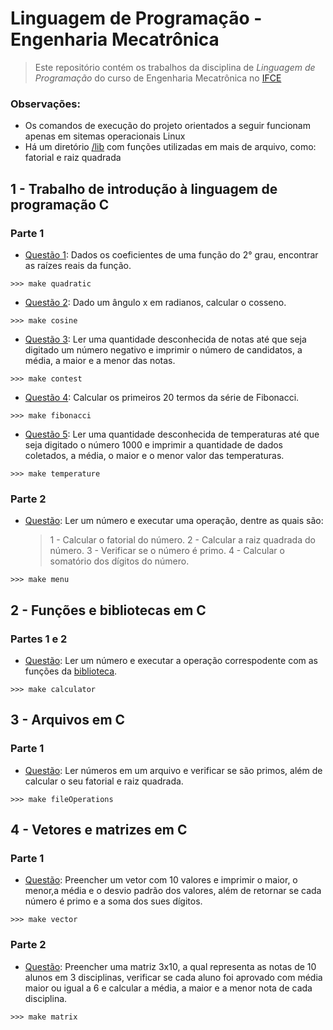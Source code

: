 # Linguagem de Programação - Engenharia Mecatrônica

> Este repositório contém os trabalhos da disciplina de *Linguagem de Programação* do curso de Engenharia Mecatrônica no [IFCE](https://ifce.edu.br/) 

### Observações:
- Os comandos de execução do projeto orientados a seguir funcionam apenas em sitemas operacionais Linux
- Há um diretório [/lib](lib) com funções utilizadas em mais de arquivo, como: fatorial e raiz quadrada

## 1 - Trabalho de introdução à linguagem de programação **C**

### Parte 1
 - [Questão 1](quadratic/main.c): Dados os coeficientes de uma função do 2° grau, encontrar as raízes reais da função.
 ```
 >>> make quadratic
 ```
 - [Questão 2](cosine/main.c): Dado um ângulo x em radianos, calcular o cosseno.
 ```
 >>> make cosine
 ```
 - [Questão 3](contest/main.c): Ler uma quantidade desconhecida de notas até que seja digitado um número negativo e imprimir o número de candidatos, a média, a maior e a menor das notas.
 ```
 >>> make contest
 ```
 - [Questão 4](fibonacci/main.c): Calcular os primeiros 20 termos da série de Fibonacci.
 ```
 >>> make fibonacci
 ```
 - [Questão 5](temperature/main.c): Ler uma quantidade desconhecida de temperaturas até que seja digitado o número 1000 e imprimir a quantidade de dados coletados, a média, o maior e o menor valor das temperaturas.
 ```
 >>> make temperature
 ```

### Parte 2
 - [Questão](menu/main.c): Ler um número e executar uma operação, dentre as quais são:
    > 1 - Calcular o fatorial do número.
    > 2 - Calcular a raiz quadrada do número.
    > 3 - Verificar se o número é primo.
    > 4 - Calcular o somatório dos dígitos do número.
 ```
 >>> make menu
 ```

## 2 - Funções e bibliotecas em **C**

### Partes 1 e 2
 - [Questão](calculator/main.c): Ler um número e executar a operação correspodente com as funções da [biblioteca](calculator/calculator.c).
 ```
 >>> make calculator
 ```

## 3 - Arquivos em **C**

### Parte 1
 - [Questão](fileOperations/main.c): Ler números em um arquivo e verificar se são primos, além de calcular o seu fatorial e raiz quadrada.
 ```
 >>> make fileOperations
 ```

## 4 - Vetores e matrizes em **C**

### Parte 1
 - [Questão](vector/main.c): Preencher um vetor com 10 valores e imprimir o maior, o menor,a média e o desvio padrão dos valores, além de retornar se cada número é primo e a soma dos sues dígitos.
 ```
 >>> make vector
 ```

### Parte 2
 - [Questão](matrix/main.c): Preencher uma matriz 3x10, a qual representa as notas de
 10 alunos em 3 disciplinas, verificar se cada aluno foi aprovado com média maior
 ou igual a 6 e calcular a média, a maior e a menor nota de cada disciplina.
 ```
 >>> make matrix
 ```
